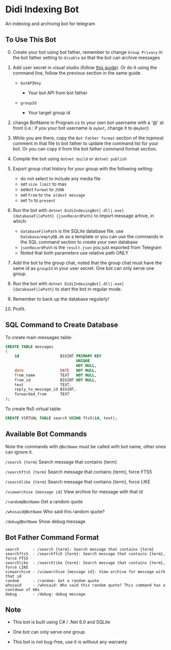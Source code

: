 # Didi Indexing Bot

An indexing and archiving bot for telegram

## To Use This Bot

0. Create your bot using bot father, remember to change `Group Privacy` in the bot father setting to `disable` so that the bot can archive messages

1. Add user secret in visual studio (follow [this guide](https://docs.microsoft.com/en-us/aspnet/core/security/app-secrets?view=aspnetcore-6.0&tabs=windows#json-structure-flattening-in-visual-studio)). Or do it using the command line, follow the previous section in the same guide.

	* `botAPIKey`

		* Your bot API from bot father
	
	* `groupId`

		* Your target group id

2. change BotName in Program.cs to your own bot username with a '@' at front (i.e.: if you your bot username is `mybot`, change it to `@mybot`)

3. While you are there, copy the `Bot Father format` section of the topmost comment in that file to bot father to update the command list for your bot. Or you can copy it from the bot father command format section.

4. Compile the bot using `dotnet build` or `dotnet publish`

5. Export group chat history for your group with the following setting:
	* do not select to include any media file 
	* set `size limit` to max
	* select `Format` to `JSON`
	* set `From` to `the oldest message`
	* set `To` to `present`

6. Run the bot with `dotnet DidiIndexingBot[.dll|.exe] {databaseFilePath} {jsonRecordPath}` to import message arhive, in which:
	* `databaseFilePath` is the SQLite database file, use `Database/emptyDB.db` as a template or you can use the commands in the SQL command section to create your own database
	* `jsonRecordPath` is the `result.json` you just exported from Telegram
	* Noted that both parameters use relative path ONLY

7. Add the bot to the group chat, noted that the group chat must have the same id as `groupId` in your user secret. One bot can only serve one group.

8. Run the bot with `dotnet DidiIndexingBot[.dll|.exe] {databaseFilePath}` to start the bot in regular mode.

9. Remember to back up the database regularly!

10. Profit.

## SQL Command to Create Database

To create main messages table:

```sql
CREATE TABLE messages 
(
    id                  BIGINT PRIMARY KEY
                               UNIQUE
                               NOT NULL,
    date                DATE   NOT NULL,
    from_name           TEXT   NOT NULL,
    from_id             BIGINT NOT NULL,
    text                TEXT,
    reply_to_message_id BIGINT,
    forwarded_from      TEXT
);
```

To create fts5 virtual table:

```sql
CREATE VIRTUAL TABLE search USING fts5(id, text);
```

## Available Bot Commands

Note the commands with `@BotName` must be called with bot name, other ones can ignore it.

`/search {term}` Search message that contains {term}

`/searchfts5 {term}` Search message that contains {term}, force FTS5

`/searchlike {term}` Search message that contains {term}, force LIKE

`/viewarchive {message id}` View archive for message with that id

`/random@BotName` Get a random quote

`/whosaid@BotName` Who said this random quote?

`/debug@BotName` Show debug message

## Bot Father Command Format

```
search		- /search {term}: Search message that contains {term}
searchfts5	- /searchfts5 {term}: Search message that contains {term}, force FTS5
searchlike	- /searchlike {term}: Search message that contains {term}, force LIKE
viewarchive	- /viewarchive {message id}: View archive for message with that id
random		- /random: Get a random quote
whosaid		- /whosaid: Who said this random quote? This command has a cooldown of 60s
debug		- /debug: debug message
```

## Note

* This bot is built using C# / .Net 6.0 and SQLite

* One bot can only serve one group

* This bot is not bug-free, use it is without any warranty